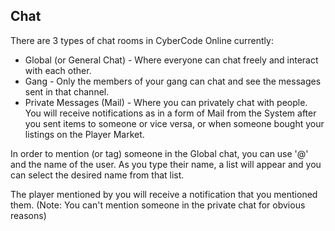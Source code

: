 ## Chat

There are 3 types of chat rooms in CyberCode Online currently: 
- Global (or General Chat) - Where everyone can chat freely and interact with each other.
- Gang - Only the members of your gang can chat and see the messages sent in that channel.
- Private Messages (Mail) - Where you can privately chat with people. You will receive notifications as in a form of Mail from the System after you sent items to someone or vice versa, or when someone bought your listings on the Player Market.

In order to mention (or tag) someone in the Global chat, you can use '@' and the name of the user. As you type their name, a list will appear and you can select the desired name from that list.

The player mentioned by you will receive a notification that you mentioned them. (Note: You can't mention someone in the private chat for obvious reasons)
